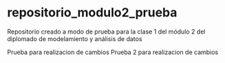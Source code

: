 # repositorio_modulo2_prueba
Repositorio creado a modo de prueba para la clase 1 del módulo 2 del diplomado de modelamiento y análisis de datos

Prueba para realizacion de cambios
Prueba 2 para realizacion de cambios